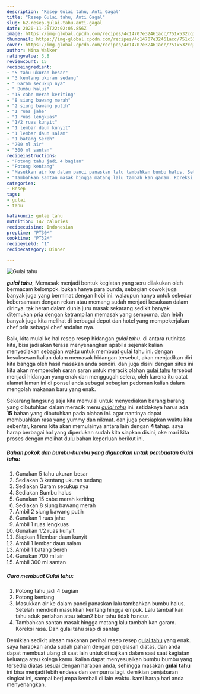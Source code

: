 ```yaml
---
description: "Resep Gulai tahu, Anti Gagal"
title: "Resep Gulai tahu, Anti Gagal"
slug: 62-resep-gulai-tahu-anti-gagal
date: 2020-11-26T22:02:05.856Z
image: https://img-global.cpcdn.com/recipes/4c14707e32461acc/751x532cq70/gulai-tahu-foto-resep-utama.jpg
thumbnail: https://img-global.cpcdn.com/recipes/4c14707e32461acc/751x532cq70/gulai-tahu-foto-resep-utama.jpg
cover: https://img-global.cpcdn.com/recipes/4c14707e32461acc/751x532cq70/gulai-tahu-foto-resep-utama.jpg
author: Nina Walker
ratingvalue: 3.8
reviewcount: 15
recipeingredient:
- "5 tahu ukuran besar"
- "3 kentang ukuran sedang"
- " Garam secukup nya"
- " Bumbu halus"
- "15 cabe merah keriting"
- "8 siung bawang merah"
- "2 siung bawang putih"
- "1 ruas jahe"
- "1 ruas lengkuas"
- "1/2 ruas kunyit"
- "1 lembar daun kunyit"
- "1 lembar daun salam"
- "1 batang Sereh"
- "700 ml air"
- "300 ml santan"
recipeinstructions:
- "Potong tahu jadi 4 bagian"
- "Potong kentang"
- "Masukkan air ke dalam panci panaskan lalu tambahkan bumbu halus. Setelah mendidih masukkan kentang hingga empuk. Lalu tambahkan tahu aduk perlahan atau tekan2 biar tahu tidak hancur."
- "Tambahkan santan masak hingga matang lalu tambah kan garam. Koreksi rasa. Dan gulai tahu siap di santap"
categories:
- Resep
tags:
- gulai
- tahu

katakunci: gulai tahu 
nutrition: 147 calories
recipecuisine: Indonesian
preptime: "PT30M"
cooktime: "PT32M"
recipeyield: "1"
recipecategory: Dinner

---
```



![Gulai tahu](https://img-global.cpcdn.com/recipes/4c14707e32461acc/751x532cq70/gulai-tahu-foto-resep-utama.jpg)

<b><i>gulai tahu</i></b>, Memasak menjadi bentuk kegiatan yang seru dilakukan oleh bermacam kelompok. bukan hanya para bunda, sebagian cowok juga banyak juga yang berminat dengan hobi ini. walaupun hanya untuk sekedar kebersamaan dengan rekan atau memang sudah menjadi kesukaan dalam dirinya. tak heran dalam dunia juru masak sekarang sedikit banyak ditemukan pria dengan ketrampilan memasak yang sempurna, dan lebih banyak juga kita melihat di berbagai depot dan hotel yang mempekerjakan chef pria sebagai chef andalan nya.



Baik, kita mulai ke hal resep resep hidangan <i>gulai tahu</i>. di antara rutinitas kita, bisa jadi akan terasa menyenangkan apabila sejenak kalian menyediakan sebagian waktu untuk membuat gulai tahu ini. dengan kesuksesan kalian dalam memasak hidangan tersebut, akan menjadikan diri kita bangga oleh hasil masakan anda sendiri. dan juga disini dengan situs ini kita akan memperoleh saran saran untuk meracik olahan <u>gulai tahu</u> tersebut menjadi hidangan yang enak dan menggugah selera, oleh karena itu catat alamat laman ini di ponsel anda sebagai sebagian pedoman kalian dalam mengolah makanan baru yang enak.


Sekarang langsung saja kita memulai untuk menyediakan barang barang yang dibutuhkan dalam meracik menu <u><i>gulai tahu</i></u> ini. setidaknya harus ada <b>15</b> bahan yang dibutuhkan pada olahan ini. agar nantinya dapat membuahkan rasa yang yummy dan nikmat. dan juga persiapkan waktu kita sebentar, karena kita akan memulainya antara lain dengan <b>4</b> tahap. saya harap berbagai hal yang diperlukan sudah kita siapkan disini, oke mari kita proses dengan melihat dulu bahan keperluan berikut ini.

<!--inarticleads1-->

##### Bahan pokok dan bumbu-bumbu yang digunakan untuk pembuatan Gulai tahu:

1. Gunakan 5 tahu ukuran besar
1. Sediakan 3 kentang ukuran sedang
1. Sediakan  Garam secukup nya
1. Sediakan  Bumbu halus
1. Gunakan 15 cabe merah keriting
1. Sediakan 8 siung bawang merah
1. Ambil 2 siung bawang putih
1. Gunakan 1 ruas jahe
1. Ambil 1 ruas lengkuas
1. Gunakan 1/2 ruas kunyit
1. Siapkan 1 lembar daun kunyit
1. Ambil 1 lembar daun salam
1. Ambil 1 batang Sereh
1. Gunakan 700 ml air
1. Ambil 300 ml santan




<!--inarticleads2-->

##### Cara membuat Gulai tahu:

1. Potong tahu jadi 4 bagian
1. Potong kentang
1. Masukkan air ke dalam panci panaskan lalu tambahkan bumbu halus. Setelah mendidih masukkan kentang hingga empuk. Lalu tambahkan tahu aduk perlahan atau tekan2 biar tahu tidak hancur.
1. Tambahkan santan masak hingga matang lalu tambah kan garam. Koreksi rasa. Dan gulai tahu siap di santap




Demikian sedikit ulasan makanan perihal resep resep <u>gulai tahu</u> yang enak. saya harapkan anda sudah paham dengan penjelasan diatas, dan anda dapat membuat ulang di saat lain untuk di sajikan dalam saat saat kegiatan keluarga atau kolega kamu. kalian dapat menyesuaikan bumbu bumbu yang tersedia diatas sesuai dengan harapan anda, sehingga masakan <b>gulai tahu</b> ini bisa menjadi lebih endess dan sempurna lagi. demikian penjabaran singkat ini, sampai berjumpa kembali di lain waktu. kami harap hari anda menyenangkan.
